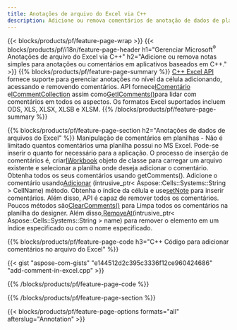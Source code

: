 ```yaml
---
title: Anotações de arquivo do Excel via C++
description: Adicione ou remova comentários de anotação de dados de planilhas Excel e OpenOffice com a biblioteca C++.
---
```

{{< blocks/products/pf/feature-page-wrap >}}
{{< blocks/products/pf/i18n/feature-page-header h1="Gerenciar Microsoft<sup>&reg;</sup> Anotações de arquivo do Excel via C++" h2="Adicione ou remova notas simples para anotações ou comentários em aplicativos baseados em C++." >}}
{{% blocks/products/pf/feature-page-summary %}}
[C++ Excel API](/cells/pt/cpp/) fornece suporte para gerenciar anotações no nível da célula adicionando, acessando e removendo comentários. API fornece[IComentário](https://reference.aspose.com/cells/cpp/class/aspose.cells.i_comment) e[ICommentCollection](https://reference.aspose.com/cells/cpp/class/aspose.cells.i_comment_collection) assim como[GetIComments()](https://reference.aspose.com/cells/cpp/class/aspose.cells.i_worksheet#ae7cce5f85b7b25a1e5c58df1b613ca5a)para lidar com comentários em todos os aspectos. Os formatos Excel suportados incluem ODS, XLS, XLSX, XLSB e XLSM.
{{% /blocks/products/pf/feature-page-summary %}}

{{% blocks/products/pf/feature-page-section h2="Anotações de dados de arquivos do Excel" %}}
 Manipulação de comentários em planilhas - Não é limitado quantos comentários uma planilha possui no MS Excel. Pode-se inserir o quanto for necessário para a aplicação. O processo de inserção de comentários é, criar[IWorkbook](https://reference.aspose.com/cells/cpp/class/aspose.cells.i_workbook) objeto de classe para carregar um arquivo existente e selecionar a planilha onde deseja adicionar o comentário. Obtenha todos os seus comentários usando getComments(). Adicione o comentário usando[Adicionar](https://reference.aspose.com/cells/cpp/class/aspose.cells.i_comment_collection#a3f014415e292fa15c6220e9727dad384) (intrusive_ptr< Aspose::Cells::Systems::String > CellName) método. Obtenha o índice da célula e use[setNote](https://reference.aspose.com/cells/cpp/class/aspose.cells.i_comment#a791b9d4e9bf3975709a7f93b5db09580) para inserir comentários. Além disso, API é capaz de remover todos os comentários. Poucos métodos são[ClearComments()](https://reference.aspose.com/cells/cpp/class/aspose.cells.i_worksheet#ad4e0ea291ae60fc1b5d815e520edc6c3) para Limpa todos os comentários na planilha do designer. Além disso,[RemoveAt](https://reference.aspose.com/cells/cpp/class/aspose.cells.i_worksheet_collection#addabcc7d7d76874694018fb3ba37b72c)(intrusive_ptr< Aspose::Cells::Systems::String > name) para remover o elemento em um índice especificado ou com o nome especificado.

{{% blocks/products/pf/feature-page-code h3="C++ Código para adicionar comentários no arquivo do Excel" %}}

{{< gist "aspose-com-gists" "e144512d2c395c3336f12ce960424686" "add-comment-in-excel.cpp" >}}

{{% /blocks/products/pf/feature-page-code %}}

{{% /blocks/products/pf/feature-page-section %}}

{{< blocks/products/pf/feature-page-options formats="all" afterslug="Annotation" >}}
